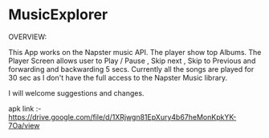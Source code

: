 # MusicExplorer
OVERVIEW: 

This App works on the Napster music API. The player show top Albums. The Player Screen allows user to Play / Pause , Skip next , Skip to Previous and forwarding and backwarding 5 secs.
Currently all the songs are played for 30 sec as I don't have the full access to the Napster Music library.


I will welcome suggestions and changes. 


apk link :- https://drive.google.com/file/d/1XRjwgn81EpXury4b67heMonKpkYK-7Oa/view
